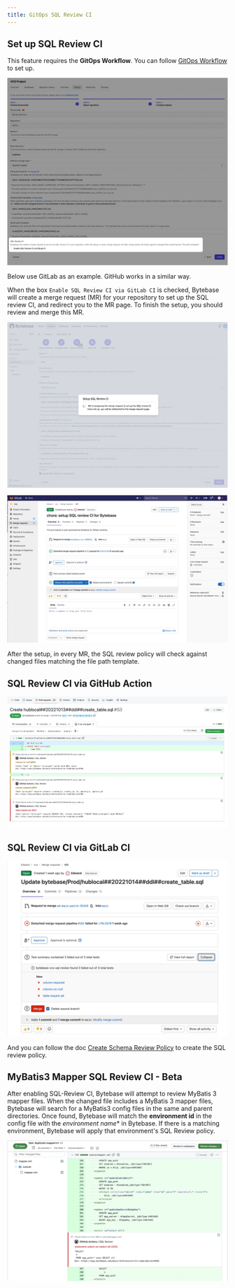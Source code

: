 ```yaml
---
title: GitOps SQL Review CI
---
```


## Set up SQL Review CI

This feature requires the **GitOps Workflow**. You can follow [GitOps Workflow](/docs/vcs-integration/overview) to set up.

![vcs-sql-review](/static/docs/vcs-integration/enable-gitops-workflow/vcs-sql-review.webp)

Below use GitLab as an example. GitHub works in a similar way.

When the box `Enable SQL Review CI via GitLab CI` is checked, Bytebase will create a merge request (MR) for your repository to set up the SQL review CI, and redirect you to the MR page. To finish the setup, you should review and merge this MR.

![vcs-sql-review-prepare](/static/docs/vcs-integration/enable-gitops-workflow/vcs-sql-review-prepare.webp)

![vcs-sql-review-pr](/static/docs/vcs-integration/enable-gitops-workflow/vcs-sql-review-pr.webp)

After the setup, in every MR, the SQL review policy will check against changed files matching the file path template.

## SQL Review CI via GitHub Action

![vcs-sql-review-github](/static/docs/vcs-integration/enable-gitops-workflow/vcs-sql-review-github.webp)

## SQL Review CI via GitLab CI

![vcs-sql-review-gitlab](/static/docs/vcs-integration/enable-gitops-workflow/vcs-sql-review-gitlab.webp)

And you can follow the doc [Create Schema Review Policy](/docs/sql-review/review-policy/create-schema-review-policy) to create the SQL review policy.

## MyBatis3 Mapper SQL Review CI - Beta

After enabling SQL-Review CI, Bytebase will attempt to review MyBatis 3 mapper files. When the changed file includes a MyBatis 3 mapper files, Bytebase will search for a MyBatis3 config files in the same and parent directories. Once found, Bytebase will match the **environment id** in the config file with the *environment name** in Bytebase. If there is a matching environment, Bytebase will apply that environment's SQL Review policy.

![mybatis3-sql-review-github](/static/docs/vcs-integration/enable-gitops-workflow/mybatis-github-ci-example.webp)
